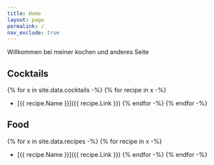 ```yaml
---
title: Home
layout: page
permalink: /
nav_exclude: true
---
```

Willkommen bei meiner kochen und anderes Seite

## Cocktails
{% for x in site.data.cocktails -%}
{% for recipe in x -%}
- [{{ recipe.Name }}]({{ recipe.Link }})
{% endfor -%}
{% endfor -%}

## Food
{% for x in site.data.recipes -%}
{% for recipe in x -%}
- [{{ recipe.Name }}]({{ recipe.Link }})
{% endfor -%}
{% endfor -%}
